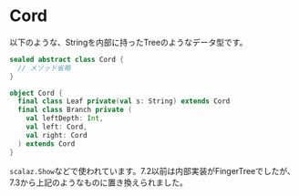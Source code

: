 # Cord

以下のような、Stringを内部に持ったTreeのようなデータ型です。

```scala mdoc:silent
sealed abstract class Cord {
  // メソッド省略
}

object Cord {
  final class Leaf private(val s: String) extends Cord
  final class Branch private (
    val leftDepth: Int,
    val left: Cord,
    val right: Cord
  ) extends Cord
}
```

`scalaz.Show`などで使われています。7.2以前は内部実装がFingerTreeでしたが、7.3から上記のようなものに置き換えられました。
